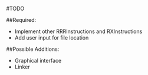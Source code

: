 #TODO

##Required:
* Implement other RRRInstructions and RXInstructions
* Add user input for file location

##Possible Additions:
* Graphical interface
* Linker

